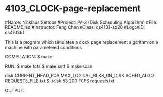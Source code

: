 # 4103_CLOCK-page-replacement
#Name: Nicklaus Settoon
#Project: PA-3 (Disk Scheduling Algorithm)
#File: README.md
#Instructor: Feng Chen
#Class: cs4103-sp20
#LogonID: cs410361

This is a program which simulates a clock page replacement algorithm on a machine with parametered conditions.

COMPILATION:
$ make

RUN:
$ make fcfs
$ make sstf
$ make scan

disk CURRENT_HEAD_POS MAX_LOGICAL_BLKS_ON_DISK SCHED_ALGO REQUESTS_FILE.txt
$ ./disk 53 200 FCFS requests.txt

OUTPUT:
